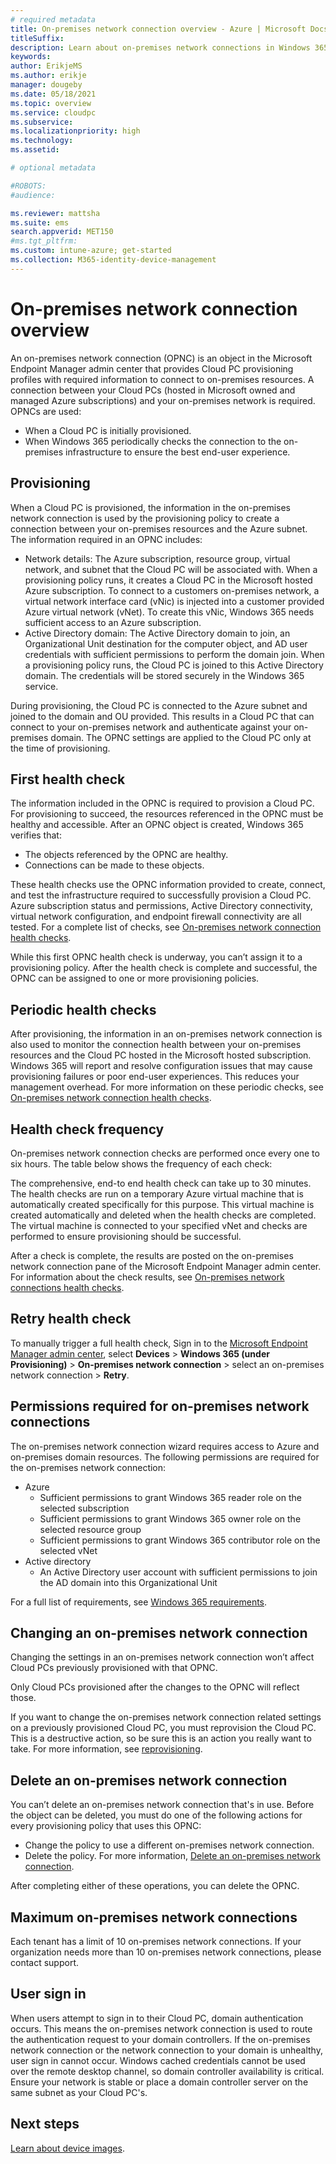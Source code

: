 ```yaml
---
# required metadata
title: On-premises network connection overview - Azure | Microsoft Docs
titleSuffix:
description: Learn about on-premises network connections in Windows 365
keywords:
author: ErikjeMS  
ms.author: erikje
manager: dougeby
ms.date: 05/18/2021
ms.topic: overview
ms.service: cloudpc
ms.subservice:
ms.localizationpriority: high
ms.technology:
ms.assetid: 

# optional metadata

#ROBOTS:
#audience:

ms.reviewer: mattsha
ms.suite: ems
search.appverid: MET150
#ms.tgt_pltfrm:
ms.custom: intune-azure; get-started
ms.collection: M365-identity-device-management
---
```


# On-premises network connection overview

An on-premises network connection (OPNC) is an object in the Microsoft Endpoint Manager admin center that provides Cloud PC provisioning profiles with required information to connect to on-premises resources. A connection between your Cloud PCs (hosted in Microsoft owned and managed Azure subscriptions) and your on-premises network is required. OPNCs are used:

- When a Cloud PC is initially provisioned.
- When Windows 365 periodically checks the connection to the on-premises infrastructure to ensure the best end-user experience.

## Provisioning

When a Cloud PC is provisioned, the information in the on-premises network connection is used by the provisioning policy to create a connection between your on-premises resources and the Azure subnet. The information required in an OPNC includes:

- Network details: The Azure subscription, resource group, virtual network, and subnet that the Cloud PC will be associated with. When a provisioning policy runs, it creates a Cloud PC in the Microsoft hosted Azure subscription. To connect to a customers on-premises network, a virtual network interface card (vNic) is injected into a customer provided Azure virtual network (vNet). To create this vNic, Windows 365 needs sufficient access to an Azure subscription.
- Active Directory domain: The Active Directory domain to join, an Organizational Unit destination for the computer object, and AD user credentials with sufficient permissions to perform the domain join. When a provisioning policy runs, the Cloud PC is joined to this Active Directory domain. The credentials will be stored securely in the Windows 365 service.

During provisioning, the Cloud PC is connected to the Azure subnet and joined to the domain and OU provided. This results in a Cloud PC that can connect to your on-premises network and authenticate against your on-premises domain. The OPNC settings are applied to the Cloud PC only at the time of provisioning.

## First health check

The information included in the OPNC is required to provision a Cloud PC. For provisioning to succeed, the resources referenced in the OPNC must be healthy and accessible. After an OPNC object is created, Windows 365 verifies that:

- The objects referenced by the OPNC are healthy.
- Connections can be made to these objects.

These health checks use the OPNC information provided to create, connect, and test the infrastructure required to successfully provision a Cloud PC. Azure subscription status and permissions, Active Directory connectivity, virtual network configuration, and endpoint firewall connectivity are all tested. For a complete list of checks, see [On-premises network connection health checks](health-checks.md).

While this first OPNC health check is underway, you can’t assign it to a provisioning policy. After the health check is complete and successful, the OPNC can be assigned to one or more provisioning policies.

## Periodic health checks

After provisioning, the information in an on-premises network connection is also used to monitor the connection health between your on-premises resources and the Cloud PC hosted in the Microsoft hosted subscription. Windows 365 will report and resolve configuration issues that may cause provisioning failures or poor end-user experiences. This reduces your management overhead. For more information on these periodic checks, see [On-premises network connection health checks](health-checks.md).

## Health check frequency

On-premises network connection checks are performed once every one to six hours. The table below shows the frequency of each check:

The comprehensive, end-to end health check can take up to 30 minutes. The health checks are run on a temporary Azure virtual machine that is automatically created specifically for this purpose. This virtual machine is created automatically and deleted when the health checks are completed. The virtual machine is connected to your specified vNet and checks are performed to ensure provisioning should be successful.

After a check is complete, the results are posted on the on-premises network connection pane of the Microsoft Endpoint Manager admin center. For information about the check results, see [On-premises network connections health checks](health-checks.md).  

## Retry health check

To manually trigger a full health check, Sign in to the [Microsoft Endpoint Manager admin center](https://go.microsoft.com/fwlink/?linkid=2109431), select **Devices** > **Windows 365 (under Provisioning)** > **On-premises network connection** > select an on-premises network connection > **Retry**.

## Permissions required for on-premises network connections

The on-premises network connection wizard requires access to Azure and on-premises domain resources. The following permissions are required for the on-premises network connection:

- Azure
  - Sufficient permissions to grant Windows 365 reader role on the selected subscription
  - Sufficient permissions to grant Windows 365 owner role on the selected resource group
  - Sufficient permissions to grant Windows 365 contributor role on the selected vNet
- Active directory
  - An Active Directory user account with sufficient permissions to join the AD domain into this Organizational Unit

For a full list of requirements, see [Windows 365 requirements](requirements.md).

## Changing an on-premises network connection

Changing the settings in an on-premises network connection won’t affect Cloud PCs previously provisioned with that OPNC.

Only Cloud PCs provisioned after the changes to the OPNC will reflect those.

If you want to change the on-premises network connection related settings on a previously provisioned Cloud PC, you must reprovision the Cloud PC. This is a destructive action, so be sure this is an action you really want to take. For more information, see [reprovisioning](provisioning.md#reprovisioning).  

## Delete an on-premises network connection

You can’t delete an on-premises network connection that's in use. Before the object can be deleted, you must do one of the following actions for every provisioning policy that uses this OPNC:

- Change the policy to use a different on-premises network connection.
- Delete the policy. For more information, [Delete an on-premises network connection](delete-on-premises-network-connection.md).

After completing either of these operations, you can delete the OPNC.

## Maximum on-premises network connections

Each tenant has a limit of 10 on-premises network connections. If your organization needs more than 10 on-premises network connections, please contact support.

## User sign in

When users attempt to sign in to their Cloud PC, domain authentication occurs. This means the on-premises network connection is used to route the authentication request to your domain controllers. If the on-premises network connection or the network connection to your domain is unhealthy, user sign in cannot occur. Windows cached credentials cannot be used over the remote desktop channel, so domain controller availability is critical. Ensure your network is stable or place a domain controller server on the same subnet as your Cloud PC's.

<!-- ########################## -->
## Next steps

[Learn about device images](device-images.md).
